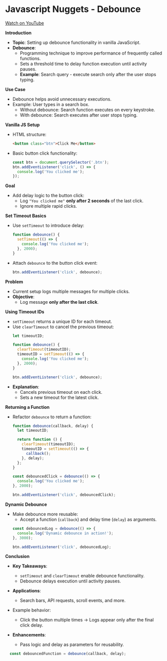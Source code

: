 # Javascript Nuggets - Debounce

[Watch on YouTube](https://www.youtube.com/watch?v=tYx6pXdvt1s)

**Introduction**


- **Topic**: Setting up debounce functionality in vanilla JavaScript.
- **Debounce**:
  - Programming technique to improve performance of frequently called functions.
  - Sets a threshold time to delay function execution until activity pauses.
  - **Example**: Search query - execute search only after the user stops typing.

**Use Case**

- Debounce helps avoid unnecessary executions.
- Example: User types in a search box.
  - Without debounce: Search function executes on every keystroke.
  - With debounce: Search executes after user stops typing.

**Vanilla JS Setup**

- HTML structure:
  ```html
  <button class="btn">Click Me</button>
  ```
- Basic button click functionality:
  ```javascript
  const btn = document.querySelector('.btn');
  btn.addEventListener('click', () => {
    console.log('You clicked me');
  });
  ```

**Goal**

- Add delay logic to the button click:
  - Log `"You clicked me"` **only after 2 seconds** of the last click.
  - Ignore multiple rapid clicks.

**Set Timeout Basics**

- Use `setTimeout` to introduce delay:
  ```javascript
  function debounce() {
    setTimeout(() => {
      console.log('You clicked me');
    }, 2000);
  }
  ```
- Attach `debounce` to the button click event:
  ```javascript
  btn.addEventListener('click', debounce);
  ```

**Problem**

- Current setup logs multiple messages for multiple clicks.
- **Objective**:
  - Log message **only after the last click**.

**Using Timeout IDs**

- `setTimeout` returns a unique ID for each timeout.
- Use `clearTimeout` to cancel the previous timeout:
  ```javascript
  let timeoutID;

  function debounce() {
    clearTimeout(timeoutID);
    timeoutID = setTimeout(() => {
      console.log('You clicked me');
    }, 2000);
  }

  btn.addEventListener('click', debounce);
  ```
- **Explanation**:
  - Cancels previous timeout on each click.
  - Sets a new timeout for the latest click.

**Returning a Function**

- Refactor `debounce` to return a function:
  ```javascript
  function debounce(callback, delay) {
    let timeoutID;

    return function () {
      clearTimeout(timeoutID);
      timeoutID = setTimeout(() => {
        callback();
      }, delay);
    };
  }

  const debouncedClick = debounce(() => {
    console.log('You clicked me');
  }, 2000);

  btn.addEventListener('click', debouncedClick);
  ```

**Dynamic Debounce**

- Make debounce more reusable:
  - Accept a function (`callback`) and delay time (`delay`) as arguments.
  ```javascript
  const debouncedLog = debounce(() => {
    console.log('Dynamic debounce in action!');
  }, 3000);

  btn.addEventListener('click', debouncedLog);
  ```

**Conclusion**

- **Key Takeaways**:
  - `setTimeout` and `clearTimeout` enable debounce functionality.
  - Debounce delays execution until activity pauses.
- **Applications**:
  - Search bars, API requests, scroll events, and more.
- Example behavior:
  - Click the button multiple times → Logs appear only after the final click delay.

- **Enhancements**:
  - Pass logic and delay as parameters for reusability.


```javascript
  const debouncedFunction = debounce(callback, delay);
````

